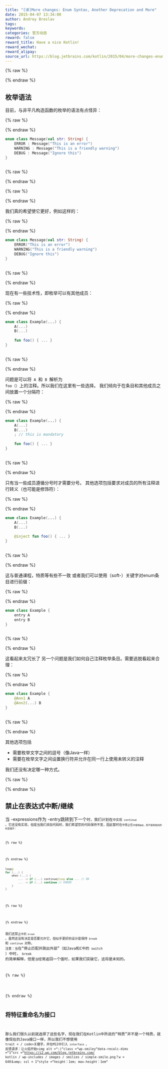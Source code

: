 ```yaml
---
title: "[译]More changes: Enum Syntax, Another Deprecation and More"
date: 2015-04-07 13:34:00
author: Andrey Breslav
tags:
keywords:
categories: 官方动态
reward: false
reward_title: Have a nice Kotlin!
reward_wechat:
reward_alipay:
source_url: https://blog.jetbrains.com/kotlin/2015/04/more-changes-enum-syntax-and-one-deprecation-and-more/
---
```



{% raw %}
<p><a name="enum-syntax"></a></p>
{% endraw %}

## 枚举语法

目前，与非平凡构造函数的枚举的语法有点怪异：

{% raw %}
<p></p>
{% endraw %}

```kotlin
enum class Message(val str: String) {
    ERROR : Message("This is an error")
    WARNING : Message("This is a friendly warning")
    DEBUG : Message("Ignore this")
}
 
```

{% raw %}
<p></p>
{% endraw %}


{% raw %}
<p><span id="more-2042"></span></p>
{% endraw %}

我们真的希望使它更好，例如这样的：

{% raw %}
<p></p>
{% endraw %}

```kotlin
enum class Message(val str: String) {
    ERROR("This is an error")
    WARNING("This is a friendly warning")
    DEBUG("Ignore this")
}
 
```

{% raw %}
<p></p>
{% endraw %}

现在有一些技术性，即枚举可以有其他成员：

{% raw %}
<p></p>
{% endraw %}

```kotlin
enum class Example(...) {
    A(...)
    B(...)
 
    fun foo() { ... }
}
 
```

{% raw %}
<p></p>
{% endraw %}

问题是可以将<code> A </code>和<code> B </code>解析为<code> foo（）</code>上的注释。所以我们在这里有一些选择。
我们倾向于在条目和其他成员之间放置一个分隔符：

{% raw %}
<p></p>
{% endraw %}

```kotlin
enum class Example(...) {
    A(...)
    B(...)
    ; // this is mandatory
 
    fun foo() { ... }
}
 
```

{% raw %}
<p></p>
{% endraw %}

只有当一些成员遵循分号时才需要分号。
其他选项包括要求对成员的所有注释进行转义（也可能是修饰符）：

{% raw %}
<p></p>
{% endraw %}

```kotlin
enum class Example(...) {
    A(...)
    B(...)
 
    @inject fun foo() { ... }
}
 
```

{% raw %}
<p></p>
{% endraw %}

这与普通课程，特质等有些不一致
或者我们可以使用（soft-）关键字对enum条目进行前缀：

{% raw %}
<p></p>
{% endraw %}

```kotlin
enum class Example {
    entry A
    entry B
}
 
```

{% raw %}
<p></p>
{% endraw %}

这看起来太冗长了
另一个问题是我们如何自己注释枚举条目。需要逃脱看起来合理：

{% raw %}
<p></p>
{% endraw %}

```kotlin
enum class Example {
    @Ann1 A
    @Ann2(...) B    
}
 
```

{% raw %}
<p></p>
{% endraw %}

其他选项包括

* 需要枚举文字之间的逗号（像Java一样）
* 需要在枚举文字之间设置换行符并允许在同一行上使用未转义的注释

我们还没有决定哪一种方式。

{% raw %}
<p><a name="break-continue"></a></p>
{% endraw %}

## 禁止在表达式中断/继续

当</code> -expressions作为</code> -entry跳转到下一个<code>时，我们计划在<code>中实现<code> continue </code>。它还没有实现，但是当我们添加代码时，我们希望您的代码保持不变，因此暂时在<code>中禁止在<code>中使用<code>继续</code>，而不使用指向的标签循环：

{% raw %}
<p></p>
{% endraw %}

```kotlin
loop@
for (...) {
    when (...) {
        ... -> if (...) continue@loop else ... // OK
        ... -> if (...) continue // ERROR
    }
}
 
```

{% raw %}
<p></p>
{% endraw %}

我们还禁止<code>中的<code> break </code> </code>。虽然还没有决定是否要允许它，但似乎更好的设计是保持<code> break </code>和<code> continue </code>对称。
注意：当</code>在“停止匹配并跳出外部”（如Java和C中的<code> switch </code>）中时，<code> break </code>的简单解释，但是<code>当</code>经常返回一个值时，如果我们突破它，这将是未知的。

{% raw %}
<p><a name="interfaces"></a></p>
{% endraw %}

## 将特征重命名为接口

那么我们很久以前就选择了这些名字，现在我们在Kotlin中所说的“特质”并不是一个特质，就像现在的Java接口一样，所以我们不想使用<code> trait < / code>关键字，并在M12中引入<code> interface </code>。
反馈请求：让火焰开始<img alt =“:)”class =“wp-smiley”data-recalc-dims =“1”src =“https://i2.wp.com/blog.jetbrains.com/ kotlin / wp-includes / images / smilies / simple-smile.png？w = 640＆amp; ssl = 1“style =”height：1em; max-height：1em“
